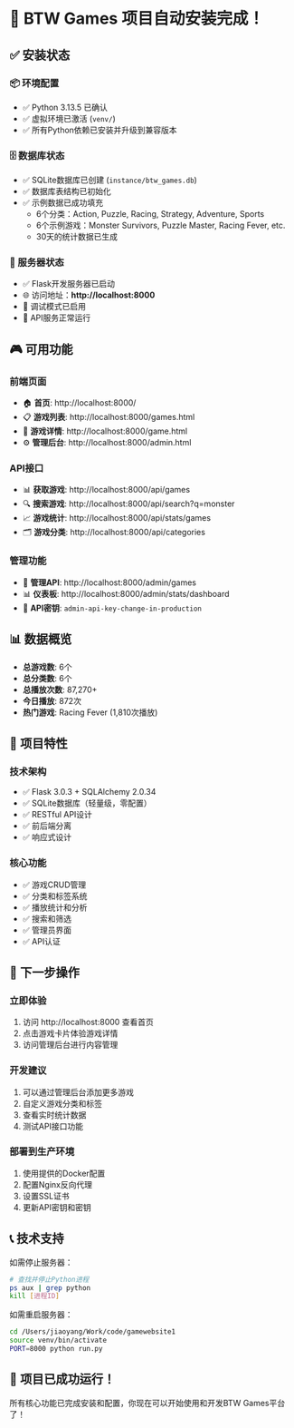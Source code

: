 # 🎉 BTW Games 项目自动安装完成！

## ✅ 安装状态

### 📦 环境配置
- ✅ Python 3.13.5 已确认
- ✅ 虚拟环境已激活 (`venv/`)
- ✅ 所有Python依赖已安装并升级到兼容版本

### 🗄️ 数据库状态
- ✅ SQLite数据库已创建 (`instance/btw_games.db`)
- ✅ 数据库表结构已初始化
- ✅ 示例数据已成功填充
  - 6个分类：Action, Puzzle, Racing, Strategy, Adventure, Sports
  - 6个示例游戏：Monster Survivors, Puzzle Master, Racing Fever, etc.
  - 30天的统计数据已生成

### 🚀 服务器状态
- ✅ Flask开发服务器已启动
- 🌐 访问地址：**http://localhost:8000**
- 🔧 调试模式已启用
- 📡 API服务正常运行

## 🎮 可用功能

### 前端页面
- 🏠 **首页**: http://localhost:8000/
- 📋 **游戏列表**: http://localhost:8000/games.html
- 🎯 **游戏详情**: http://localhost:8000/game.html
- ⚙️ **管理后台**: http://localhost:8000/admin.html

### API接口
- 📊 **获取游戏**: http://localhost:8000/api/games
- 🔍 **搜索游戏**: http://localhost:8000/api/search?q=monster
- 📈 **游戏统计**: http://localhost:8000/api/stats/games
- 🗂️ **游戏分类**: http://localhost:8000/api/categories

### 管理功能
- 🔐 **管理API**: http://localhost:8000/admin/games
- 📊 **仪表板**: http://localhost:8000/admin/stats/dashboard
- 🔑 **API密钥**: `admin-api-key-change-in-production`

## 📊 数据概览

- **总游戏数**: 6个
- **总分类数**: 6个
- **总播放次数**: 87,270+
- **今日播放**: 872次
- **热门游戏**: Racing Fever (1,810次播放)

## 🔧 项目特性

### 技术架构
- ✅ Flask 3.0.3 + SQLAlchemy 2.0.34
- ✅ SQLite数据库（轻量级，零配置）
- ✅ RESTful API设计
- ✅ 前后端分离
- ✅ 响应式设计

### 核心功能
- ✅ 游戏CRUD管理
- ✅ 分类和标签系统
- ✅ 播放统计和分析
- ✅ 搜索和筛选
- ✅ 管理员界面
- ✅ API认证

## 🎯 下一步操作

### 立即体验
1. 访问 http://localhost:8000 查看首页
2. 点击游戏卡片体验游戏详情
3. 访问管理后台进行内容管理

### 开发建议
1. 可以通过管理后台添加更多游戏
2. 自定义游戏分类和标签
3. 查看实时统计数据
4. 测试API接口功能

### 部署到生产环境
1. 使用提供的Docker配置
2. 配置Nginx反向代理
3. 设置SSL证书
4. 更新API密钥和密钥

## 📞 技术支持

如需停止服务器：
```bash
# 查找并停止Python进程
ps aux | grep python
kill [进程ID]
```

如需重启服务器：
```bash
cd /Users/jiaoyang/Work/code/gamewebsite1
source venv/bin/activate
PORT=8000 python run.py
```

## 🎉 项目已成功运行！

所有核心功能已完成安装和配置，你现在可以开始使用和开发BTW Games平台了！
